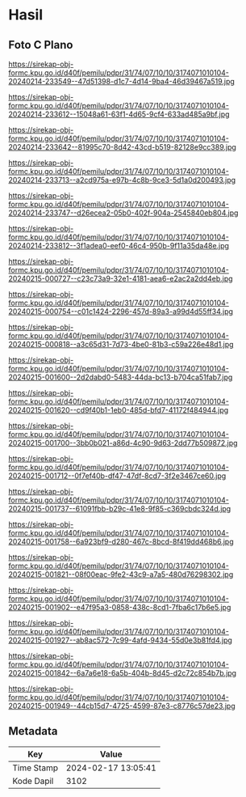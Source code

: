 # Hasil

## Foto C Plano

https://sirekap-obj-formc.kpu.go.id/d40f/pemilu/pdpr/31/74/07/10/10/3174071010104-20240214-233549--47d51398-d1c7-4d14-9ba4-46d39467a519.jpg

https://sirekap-obj-formc.kpu.go.id/d40f/pemilu/pdpr/31/74/07/10/10/3174071010104-20240214-233612--15048a61-63f1-4d65-9cf4-633ad485a9bf.jpg

https://sirekap-obj-formc.kpu.go.id/d40f/pemilu/pdpr/31/74/07/10/10/3174071010104-20240214-233642--81995c70-8d42-43cd-b519-82128e9cc389.jpg

https://sirekap-obj-formc.kpu.go.id/d40f/pemilu/pdpr/31/74/07/10/10/3174071010104-20240214-233713--a2cd975a-e97b-4c8b-9ce3-5d1a0d200493.jpg

https://sirekap-obj-formc.kpu.go.id/d40f/pemilu/pdpr/31/74/07/10/10/3174071010104-20240214-233747--d26ecea2-05b0-402f-904a-2545840eb804.jpg

https://sirekap-obj-formc.kpu.go.id/d40f/pemilu/pdpr/31/74/07/10/10/3174071010104-20240214-233812--3f1adea0-eef0-46c4-950b-9f11a35da48e.jpg

https://sirekap-obj-formc.kpu.go.id/d40f/pemilu/pdpr/31/74/07/10/10/3174071010104-20240215-000727--c23c73a9-32e1-4181-aea6-e2ac2a2dd4eb.jpg

https://sirekap-obj-formc.kpu.go.id/d40f/pemilu/pdpr/31/74/07/10/10/3174071010104-20240215-000754--c01c1424-2296-457d-89a3-a99d4d55ff34.jpg

https://sirekap-obj-formc.kpu.go.id/d40f/pemilu/pdpr/31/74/07/10/10/3174071010104-20240215-000818--a3c65d31-7d73-4be0-81b3-c59a226e48d1.jpg

https://sirekap-obj-formc.kpu.go.id/d40f/pemilu/pdpr/31/74/07/10/10/3174071010104-20240215-001600--2d2dabd0-5483-44da-bc13-b704ca51fab7.jpg

https://sirekap-obj-formc.kpu.go.id/d40f/pemilu/pdpr/31/74/07/10/10/3174071010104-20240215-001620--cd9f40b1-1eb0-485d-bfd7-41172f484944.jpg

https://sirekap-obj-formc.kpu.go.id/d40f/pemilu/pdpr/31/74/07/10/10/3174071010104-20240215-001700--3bb0b021-a86d-4c90-9d63-2dd77b509872.jpg

https://sirekap-obj-formc.kpu.go.id/d40f/pemilu/pdpr/31/74/07/10/10/3174071010104-20240215-001712--0f7ef40b-df47-47df-8cd7-3f2e3467ce60.jpg

https://sirekap-obj-formc.kpu.go.id/d40f/pemilu/pdpr/31/74/07/10/10/3174071010104-20240215-001737--61091fbb-b29c-41e8-9f85-c369cbdc324d.jpg

https://sirekap-obj-formc.kpu.go.id/d40f/pemilu/pdpr/31/74/07/10/10/3174071010104-20240215-001758--6a923bf9-d280-467c-8bcd-8f419dd468b6.jpg

https://sirekap-obj-formc.kpu.go.id/d40f/pemilu/pdpr/31/74/07/10/10/3174071010104-20240215-001821--08f00eac-9fe2-43c9-a7a5-480d76298302.jpg

https://sirekap-obj-formc.kpu.go.id/d40f/pemilu/pdpr/31/74/07/10/10/3174071010104-20240215-001902--e47f95a3-0858-438c-8cd1-7fba6c17b6e5.jpg

https://sirekap-obj-formc.kpu.go.id/d40f/pemilu/pdpr/31/74/07/10/10/3174071010104-20240215-001927--ab8ac572-7c99-4afd-9434-55d0e3b81fd4.jpg

https://sirekap-obj-formc.kpu.go.id/d40f/pemilu/pdpr/31/74/07/10/10/3174071010104-20240215-001842--6a7a6e18-6a5b-404b-8d45-d2c72c854b7b.jpg

https://sirekap-obj-formc.kpu.go.id/d40f/pemilu/pdpr/31/74/07/10/10/3174071010104-20240215-001949--44cb15d7-4725-4599-87e3-c8776c57de23.jpg


## Metadata

| Key        | Value               |
| ---------- | ------------------- |
| Time Stamp | 2024-02-17 13:05:41 |
| Kode Dapil | 3102                |



